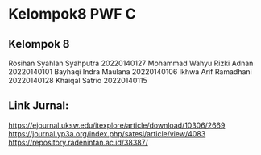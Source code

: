 # Kelompok8 PWF C

## Kelompok 8
Rosihan Syahlan Syahputra 20220140127
Mohammad Wahyu Rizki Adnan 20220140101
Bayhaqi Indra Maulana 20220140106
Ikhwa Arif Ramadhani 20220140128
Khaiqal Satrio 20220140115

## Link Jurnal:
https://ejournal.uksw.edu/itexplore/article/download/10306/2669
https://journal.yp3a.org/index.php/satesi/article/view/4083
https://repository.radenintan.ac.id/38387/

